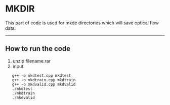 # MKDIR

This part of code is used for mkde directories which will save optical flow data.

----
## How to run the code
1. unzip filename.rar
2. input:
```
   g++ -o mkdtest.cpp mkdtest
   g++ -o mkdtrain.cpp mkdtrain
   g++ -o mkdvalid.cpp mkdvalid
   ./mkdtest
   ./mkdtrain
   ./mkdvalid
   ```
   
